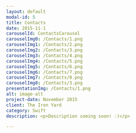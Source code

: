 ```yaml
---
layout: default
modal-id: 5
title: Contacts
date: 2015-11-1
carouselId: ContactsCarousel
carouselImg0: /Contacts/1.png
carouselImg1: /Contacts/2.png
carouselImg2: /Contacts/3.png
carouselImg3: /Contacts/4.png
carouselImg4: /Contacts/5.png
carouselImg5: /Contacts/6.png
carouselImg6: /Contacts/7.png
carouselImg7: /Contacts/8.png
carouselImg8: /Contacts/3.png
presentationImg: /Contacts/1.png
alt: image-alt
project-date: November 2015
client: The Iron Yard
category: Swift
description: <p>Description coming soon! :)</p>

---
```

